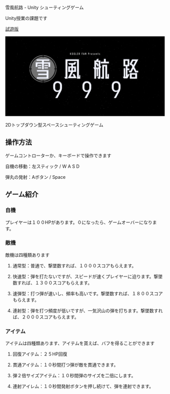 雪風航路 - Unity シューティングゲーム

Unity授業の課題です

[試遊版](https://yukikaze.koolerkx.com/)

<img src="/docImage/forWeb/OG.png" width="800px"/>

2Dトップダウン型スペースシューティングゲーム

## 操作方法

ゲームコントローターか、キーボードで操作できます

自機の移動：左スティック / W A S D

弾丸の発射：Aボタン / Space

## ゲーム紹介

### 自機

プレイヤーは１００HPがあります。０になったら、ゲームオーバーになります。

### 敵機

敵機は四種類あります

1. 通常型：普通で、撃墜数すれば、１０００スコアもらえます。

2. 快速型：弾を打たないですが、スピードが速くプレイヤーに迫ります。撃墜数すれば、１３００スコアもらえます。

3. 速弾型：打つ弾が速いし、頻率も高いです。撃墜数すれば、１８００スコアもらえます。

4. 連射型：弾を打つ頻度が低いですが、一気沢山の弾を打ちます。撃墜数すれば、２０００スコアもらえます。

### アイテム

アイテムは四種類あります、アイテムを貰えば、バフを得ることができます

1. 回復アイテム：２５HP回復

2. 貫通アイテム：１０秒間打つ弾が敵を貫通できます。

3. 弾２倍サイズアイテム：１０秒間弾のサイズを二倍にします。

4. 連射アイレム：１０秒間発射ボタンを押し続けて、弾を連射できます。
